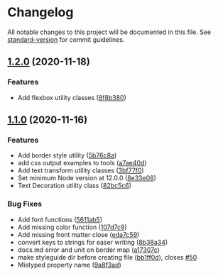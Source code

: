 # Changelog

All notable changes to this project will be documented in this file. See [standard-version](https://github.com/conventional-changelog/standard-version) for commit guidelines.

## [1.2.0](https://github.com/sparkbox/sparkle/compare/v1.1.0...v1.2.0) (2020-11-18)


### Features

* Add flexbox utility classes ([8f8b380](https://github.com/sparkbox/sparkle/commit/8f8b3800885633c7347f94d5ffd3936e4ebf1c6e))

## [1.1.0](https://github.com/sparkbox/sparkle/compare/v1.0.0...v1.1.0) (2020-11-16)


### Features

* Add border style utility ([5b76c8a](https://github.com/sparkbox/sparkle/commit/5b76c8ae8ddddf3e0898cc7061623ced8ed73421))
* add css output examples to tools ([a7ae40d](https://github.com/sparkbox/sparkle/commit/a7ae40d5d14fed54412aa356c152cf0b6806a98d))
* Add text transform utility classes ([3bf77f0](https://github.com/sparkbox/sparkle/commit/3bf77f0330aceed44785172fb145813b9a99fede))
* Set minimum Node version at 12.0.0 ([8e33e08](https://github.com/sparkbox/sparkle/commit/8e33e088cc4680ca5a4d08eec0f7b1ef98bca438))
* Text Decoration utility class ([82bc5c6](https://github.com/sparkbox/sparkle/commit/82bc5c6d0bf66e8b751eb8ea0f3dbe48ad71a2f9))


### Bug Fixes

* Add font functions ([5611ab5](https://github.com/sparkbox/sparkle/commit/5611ab51ddb216e1f2a126dad97bafac5e74e829))
* Add missing color function ([107d7c9](https://github.com/sparkbox/sparkle/commit/107d7c91a344cbe35dbe52421016d1ef0404afcc))
* Add missing front matter close ([eda7c59](https://github.com/sparkbox/sparkle/commit/eda7c59fd3f401d2cc6f7c06b482369f7d41afa3))
* convert keys to strings for easer writing ([8b38a34](https://github.com/sparkbox/sparkle/commit/8b38a34b3c45c38f265361ff5aed06f4ca8d343d))
* docs.md error and unit on border map ([a17307c](https://github.com/sparkbox/sparkle/commit/a17307cbd85c0541943814ade0df891706b08b0e))
* make styleguide dir before creating file ([bb1ff0d](https://github.com/sparkbox/sparkle/commit/bb1ff0de882a8a2170b67e4d77f3b2a02bf104d2)), closes [#50](https://github.com/sparkbox/sparkle/issues/50)
* Mistyped property name ([9a8f3ad](https://github.com/sparkbox/sparkle/commit/9a8f3ade09f4408b92e02609f1e2aceede0e9d5e))
